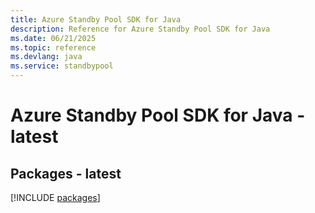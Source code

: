 ```yaml
---
title: Azure Standby Pool SDK for Java
description: Reference for Azure Standby Pool SDK for Java
ms.date: 06/21/2025
ms.topic: reference
ms.devlang: java
ms.service: standbypool
---
```

# Azure Standby Pool SDK for Java - latest
## Packages - latest
[!INCLUDE [packages](standby-pool-index.md)]